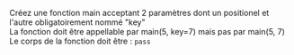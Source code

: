 Créez une fonction main acceptant 2 paramètres dont un positionel et l'autre obligatoirement nommé "key"  
La fonction doit être appellable par main(5, key=7) mais pas par main(5, 7)  
Le corps de la fonction doit être : `pass`